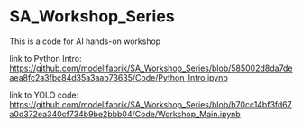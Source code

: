 # SA_Workshop_Series
This is a code for AI hands-on workshop

link to Python Intro:
https://github.com/modellfabrik/SA_Workshop_Series/blob/585002d8da7deaea8fc2a3fbc84d35a3aab73635/Code/Python_Intro.ipynb

link to YOLO code:
https://github.com/modellfabrik/SA_Workshop_Series/blob/b70cc14bf3fd67a0d372ea340cf734b9be2bbb04/Code/Workshop_Main.ipynb
